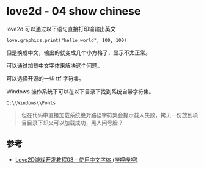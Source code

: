 # love2d - 04 show chinese

love2d 可以通过以下语句直接打印输输出英文

```
love.graphics.print("hello world", 100, 100)
```

但是换成中文，输出的就变成几个小方格了，显示不太正常。

可以通过加载中文字体来解决这个问题。

可以选择开源的一些 ttf 字符集。

Windows 操作系统下可以在以下目录下找到系统自带字符集。

```
C:\\Windows\\Fonts
```

> 但在代码中直接加载系统绝对路径字符集会提示载入失败，拷贝一份放到项目目录下却又可以加载成功，黑人问号脸？

## 参考

- [Love2D游戏开发教程03 - 使用中文字体 (哔哩哔哩)](https://www.bilibili.com/video/av414318490)